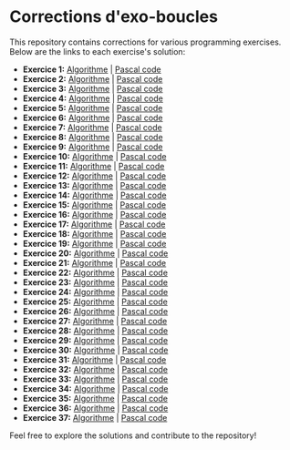 # Corrections d'exo-boucles

This repository contains corrections for various programming exercises. Below are the links to each exercise's solution:

- **Exercice 1:** [Algorithme](./exer1algo.txt) | [Pascal code](./Exo1.pas)
- **Exercice 2:** [Algorithme](./exer2algo.txt) | [Pascal code](./Exo2.pas)
- **Exercice 3:** [Algorithme](./exer3algo.txt) | [Pascal code](./Exo3.pas)
- **Exercice 4:** [Algorithme](./exer4algo.txt) | [Pascal code](./Exo4.pas)
- **Exercice 5:** [Algorithme](./exer5algo.txt) | [Pascal code](./Exo5.pas)
- **Exercice 6:** [Algorithme](./exer6algo.txt) | [Pascal code](./Exo6.pas)
- **Exercice 7:** [Algorithme](./exer7algo.txt) | [Pascal code](./Exo7.pas)
- **Exercice 8:** [Algorithme](./exer8algo.txt) | [Pascal code](./Exo8.pas)
- **Exercice 9:** [Algorithme](./exer9algo.txt) | [Pascal code](./Exo9.pas)
- **Exercice 10:** [Algorithme](./exer10algo.txt) | [Pascal code](./Exo10.pas)
- **Exercice 11:** [Algorithme](./exer11algo.txt) | [Pascal code](./Exo11.pas)
- **Exercice 12:** [Algorithme](./exer12algo.txt) | [Pascal code](./Exo12.pas)
- **Exercice 13:** [Algorithme](./exer13algo.txt) | [Pascal code](./Exo13.pas)
- **Exercice 14:** [Algorithme](./exer14algo.txt) | [Pascal code](./Exo14.pas)
- **Exercice 15:** [Algorithme](./exer15algo.txt) | [Pascal code](./Exo15.pas)
- **Exercice 16:** [Algorithme](./exer16algo.txt) | [Pascal code](./Exo16.pas)
- **Exercice 17:** [Algorithme](./exer17algo.txt) | [Pascal code](./Exo17.pas)
- **Exercice 18:** [Algorithme](./exer18algo.txt) | [Pascal code](./Exo18.pas)
- **Exercice 19:** [Algorithme](./exer19algo.txt) | [Pascal code](./Exo19.pas)
- **Exercice 20:** [Algorithme](./exer20algo.txt) | [Pascal code](./Exo20.pas)
- **Exercice 21:** [Algorithme](./exer21algo.txt) | [Pascal code](./Exo21.pas)
- **Exercice 22:** [Algorithme](./exer22algo.txt) | [Pascal code](./Exo22.pas)
- **Exercice 23:** [Algorithme](./exer23algo.txt) | [Pascal code](./Exo23.pas)
- **Exercice 24:** [Algorithme](./exer24algo.txt) | [Pascal code](./Exo24.pas)
- **Exercice 25:** [Algorithme](./exer25algo.txt) | [Pascal code](./Exo25.pas)
- **Exercice 26:** [Algorithme](./exer26algo.txt) | [Pascal code](./Exo26.pas)
- **Exercice 27:** [Algorithme](./exer27algo.txt) | [Pascal code](./Exo27.pas)
- **Exercice 28:** [Algorithme](./exer28algo.txt) | [Pascal code](./Exo28.pas)
- **Exercice 29:** [Algorithme](./exer29algo.txt) | [Pascal code](./Exo29.pas)
- **Exercice 30:** [Algorithme](./exer30algo.txt) | [Pascal code](./Exo30.pas)
- **Exercice 31:** [Algorithme](./exer31algo.txt) | [Pascal code](./Exo31.pas)
- **Exercice 32:** [Algorithme](./exer32algo.txt) | [Pascal code](./Exo32.pas)
- **Exercice 33:** [Algorithme](./exer33algo.txt) | [Pascal code](./Exo33.pas)
- **Exercice 34:** [Algorithme](./exer34algo.txt) | [Pascal code](./Exo34.pas)
- **Exercice 35:** [Algorithme](./exer35algo.txt) | [Pascal code](./Exo35.pas)
- **Exercice 36:** [Algorithme](./exer36algo.txt) | [Pascal code](./Exo36.pas)
- **Exercice 37:** [Algorithme](./exer37algo.txt) | [Pascal code](./Exo37.pas)

Feel free to explore the solutions and contribute to the repository!
